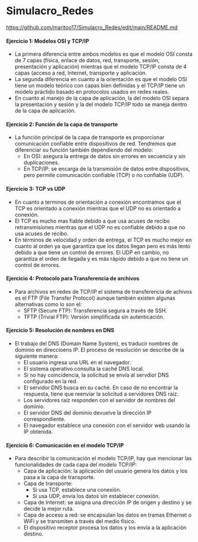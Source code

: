 # Simulacro_Redes
https://github.com/maritoo17/Simulacro_Redes/edit/main/README.md

#### Ejercicio 1: Modelos OSI y TCP/IP

- La primera diferencia entre ambos modelos es que el modelo OSI consta de 7 capas (física, enlace de    datos, red, transporte, sesión, presentación y aplicación) mientras que el modelo TCP/IP consta de 4   capas (acceso a red, Internet, transporte y aplicación.
- La segunda diferencia en cuanto a la orientación es que el modelo OSI tiene un modelo teórico con      capas bien definidas y el TCP/IP tiene un modelo práctido basado en protocolos usados en redes         reales.
- En cuanto al manejo de la capa de aplicación, la del modelo OSI separa la presentación y sesión y la   del modelo TCP/IP todo se maneja dentro de la capa de aplicación.

#### Ejercicio 2: Función de la capa de transporte

- La función principal de la capa de transporte es proporcionar comunicación confiable entre             dispositivos de red. Tendremos que diferenciar su función también dependiendo del modelo:
  - En OSI: asegura la entrega de datos sin errores en secuencia y sin duplicaciones.
  - En TCP/IP: se encarga de la transmisión de datos entre dispositivos, pero permite comunicación         confiable (TCP) o no confiable (UDP).

#### Ejercicio 3: TCP vs UDP

- En cuanto a terminos de orientación a conexión encontramos que el TCP es orientado a conexión mientras que el UDP no es orientado a conexión.
- El TCP es mucho mas fiable debido a que usa acuses de recibo retransmisiones mientras que el UDP no es confiable debido a que no usa acuses de recibo.
- En términos de velocidad y orden de entrega, el TCP es mucho mejor en cuanto al orden ya que garantiza que los datos llegan pero es más lento debido a que tiene un control de errores. El UDP en cambio, no garantiza el orden de llegada y es más rápido debido a      que no tiene un control de errores.

#### Ejercicio 4: Protocolo para Transferencia de archivos

- Para archivos en redes de TCP/IP el sistema de transferencia de achivos es el FTP (File Transfer Protocol) aunque también existen algunas alternativas como lo son el:
  - SFTP (Secure FTP): Transferencia segura a través de SSH.
  - TFTP (Trivial FTP): Versión simplificada sin autenticación.
 
#### Ejercicio 5: Resolución de nombres en DNS

- El trabajo del DNS (Domain Name System), es traducir nombres de dominio en direccioens IP. El proceso de            resolución se describe de la siguiente manera:
  - El usuario ingresa una URL en el navegador.
  - El sistema operativo consulta la caché DNS local.
  - Si no hay coincidencia, la solicitud se envía al servdior DNS configurado en la red.
  - El servidor DNS busca en su caché. En caso de no encontrar la respuesta, tiene que reenviar la solicitud a          servidores DNS raíz.
  - Los servidores raíz responden con el servidor de nombres del dominio.
  - El servidor DNS del dominio devuelve la dirección IP correspondiente.
  - El navegador establece una conexión con el servidor web usando la IP obtenida.  

#### Ejercicio 6: Comunicación en el modelo TCP/IP

- Para describir la comunicación el modelo TCP/IP, hay que mencionar las funcionalidades de cada capa del modelo      TCP/IP:
  - Capa de aplicación: la aplicación del usuario genera los datos y los pasa a la capa de transporte.
  - Capa de transporte:
    - Si usa TCP, establece una conexión.
    - Si usa UDP, envía los datos sin establecer conexión.
  - Capa de Internet: se asigna una dirección IP de origen y destino y se decide la mejor ruta.
  - Capa de acceso a red: se encapsulan los datos en tramas Ethernet o WiFi y se transmiten a través del medio          físico.
  - El dispositivo receptor procesa los datos y los envía a la aplicación destino.  
